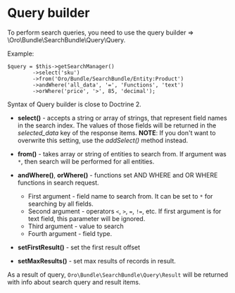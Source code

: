 Query builder
====================

To perform search queries, you need to use the query builder =>
\Oro\Bundle\SearchBundle\Query\Query.

Example:
```
$query = $this->getSearchManager()
        ->select('sku')
        ->from('Oro/Bundle/SearchBundle/Entity:Product')
        ->andWhere('all_data', '=', 'Functions', 'text')
        ->orWhere('price', '>', 85, 'decimal');
```
Syntax of Query builder is close to Doctrine 2.

* **select()** - accepts a string or array of strings, that represent field names in the search index. 
The values of those fields will be returned in the *selected_data* key of the response items.
**NOTE**: If you don't want to overwrite this setting, use the *addSelect()* method instead.
* **from()** - takes array or string of entities to search from. If argument was `*`,
then search will be performed for all entities.

* **andWhere()**, **orWhere()** - functions set AND WHERE and OR WHERE functions in search request.
    * First argument - field name to search from. It can be set to `*` for searching by all fields.
    * Second argument - operators `<`, `>`, `=`, `!=`, etc. If first argument is for text field, this parameter will be ignored.
    * Third argument - value to search
    * Fourth argument - field type.

* **setFirstResult()** - set the first result offset

* **setMaxResults()** - set max results of records in result.

As a result of query, `Oro\Bundle\SearchBundle\Query\Result` will be returned
with info about search query and result items.
